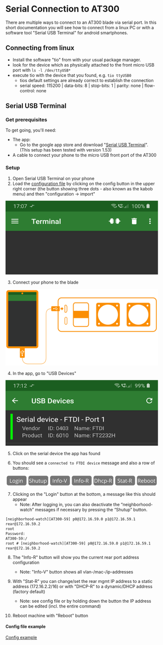 # Serial Connection to AT300

There are multiple ways to connect to an AT300 blade via serial port. In this short documentation you will see how to connect from a linux PC or with a software tool "Serial USB Terminal" for android smartphones.

## Connecting from linux

- Install the software "tio" from with your usual package manager.
- look for the device which as physically attached to the front micro USB port with `ls -l /dev/ttyUSB*`
- execute tio with the device that you found, e.g. `tio ttyUSB0`
  - tios default settings are already correct to establish the connection
  - serial speed: 115200 | data-bits: 8 | stop-bits: 1 | parity: none | flow-control: none 

## Serial USB Terminal

<!-- In this short guide you will see how to:

- Connect a smartphone via serial connection to a blade
- Configure basic setups like IP addresses via smartphone

This guide is based on an android app called "Serial USB Terminal" and will provide some command examples. -->

### Get prerequisites

To get going, you'll need:

- The app:
  - Go to the google app store and download "[Serial USB Terminal](https://play.google.com/store/apps/details?id=de.kai_morich.serial_usb_terminal&hl=de&gl=US)". (This setup has been tested with version 1.53)
- A cable to connect your phone to the micro USB front port of the AT300


### Setup

1. Open Serial USB Terminal on your phone
2. Load the [configuration file](./serial_usb_terminal_cfg.txt) by clicking on the config button in the upper right corner (the button showing three dots - also known as the kabob menu) and then "configuration -> import"

![Kabob menu (three dots)](serial-usb-app.png)

3. Connect your phone to the blade 

![Connect smartphone to AT300](smartphone-at300.svg)

4. In the app, go to "USB Devices" 

![Serial USB Terminal - Devices](serial-usb-app-devices.png)

5. Click on the serial device the app has found 

6. You should see a `connected to FTDI device` message and also a row of buttons:

![macro buttons](macro-buttons.svg)

7. Clicking on the "Login" button at the bottom, a message like this should appear
   - Note: After logging in, you can also deactivate the “neighborhood-watch” messages if necessary by pressing the “Shutup” button.

```
[neighborhood-watch][AT300-59] p0@172.16.59.0 p1@172.16.59.1 rear@172.16.59.2
root
Password:
AT300-59:/
root # [neighborhood-watch][AT300-59] p0@172.16.59.0 p1@172.16.59.1 rear@172.16.59.2
```

8. The "Info-R" button will show you the current rear port address configuration
   - Note: "Info-V" button shows all vlan-/mac-/ip-addresses

9. With "Stat-R" you can change/set the rear mgmt IP address to a static address (172.16.2.2/16) or with "DHCP-R" to a dynamic/DHCP address (factory default)
   - Note: see config file or by holding down the button the IP address can be edited (incl. the entire command)

10. Reboot machine with "Reboot" button 


#### Config file example

[Config example](./serial_usb_terminal_cfg.txt)

